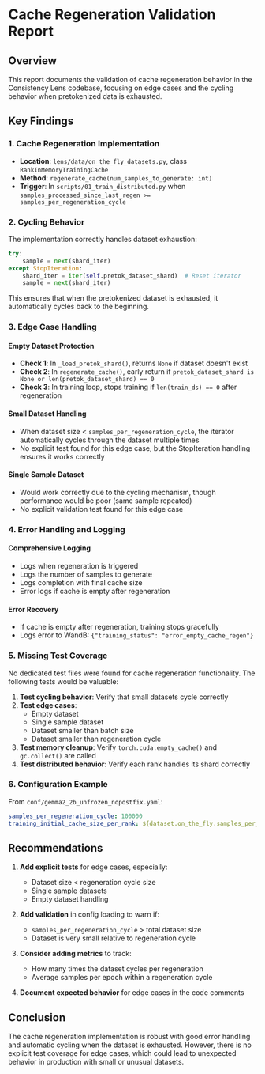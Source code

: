 # Cache Regeneration Validation Report

## Overview
This report documents the validation of cache regeneration behavior in the Consistency Lens codebase, focusing on edge cases and the cycling behavior when pretokenized data is exhausted.

## Key Findings

### 1. Cache Regeneration Implementation
- **Location**: `lens/data/on_the_fly_datasets.py`, class `RankInMemoryTrainingCache`
- **Method**: `regenerate_cache(num_samples_to_generate: int)`
- **Trigger**: In `scripts/01_train_distributed.py` when `samples_processed_since_last_regen >= samples_per_regeneration_cycle`

### 2. Cycling Behavior
The implementation correctly handles dataset exhaustion:
```python
try:
    sample = next(shard_iter)
except StopIteration:
    shard_iter = iter(self.pretok_dataset_shard)  # Reset iterator
    sample = next(shard_iter)
```
This ensures that when the pretokenized dataset is exhausted, it automatically cycles back to the beginning.

### 3. Edge Case Handling

#### Empty Dataset Protection
- **Check 1**: In `_load_pretok_shard()`, returns `None` if dataset doesn't exist
- **Check 2**: In `regenerate_cache()`, early return if `pretok_dataset_shard is None or len(pretok_dataset_shard) == 0`
- **Check 3**: In training loop, stops training if `len(train_ds) == 0` after regeneration

#### Small Dataset Handling
- When dataset size < `samples_per_regeneration_cycle`, the iterator automatically cycles through the dataset multiple times
- No explicit test found for this edge case, but the StopIteration handling ensures it works correctly

#### Single Sample Dataset
- Would work correctly due to the cycling mechanism, though performance would be poor (same sample repeated)
- No explicit validation test found for this edge case

### 4. Error Handling and Logging

#### Comprehensive Logging
- Logs when regeneration is triggered
- Logs the number of samples to generate
- Logs completion with final cache size
- Error logs if cache is empty after regeneration

#### Error Recovery
- If cache is empty after regeneration, training stops gracefully
- Logs error to WandB: `{"training_status": "error_empty_cache_regen"}`

### 5. Missing Test Coverage

No dedicated test files were found for cache regeneration functionality. The following tests would be valuable:

1. **Test cycling behavior**: Verify that small datasets cycle correctly
2. **Test edge cases**: 
   - Empty dataset
   - Single sample dataset  
   - Dataset smaller than batch size
   - Dataset smaller than regeneration cycle
3. **Test memory cleanup**: Verify `torch.cuda.empty_cache()` and `gc.collect()` are called
4. **Test distributed behavior**: Verify each rank handles its shard correctly

### 6. Configuration Example
From `conf/gemma2_2b_unfrozen_nopostfix.yaml`:
```yaml
samples_per_regeneration_cycle: 100000
training_initial_cache_size_per_rank: ${dataset.on_the_fly.samples_per_regeneration_cycle}
```

## Recommendations

1. **Add explicit tests** for edge cases, especially:
   - Dataset size < regeneration cycle size
   - Single sample datasets
   - Empty dataset handling

2. **Add validation** in config loading to warn if:
   - `samples_per_regeneration_cycle` > total dataset size
   - Dataset is very small relative to regeneration cycle

3. **Consider adding metrics** to track:
   - How many times the dataset cycles per regeneration
   - Average samples per epoch within a regeneration cycle

4. **Document expected behavior** for edge cases in the code comments

## Conclusion

The cache regeneration implementation is robust with good error handling and automatic cycling when the dataset is exhausted. However, there is no explicit test coverage for edge cases, which could lead to unexpected behavior in production with small or unusual datasets.